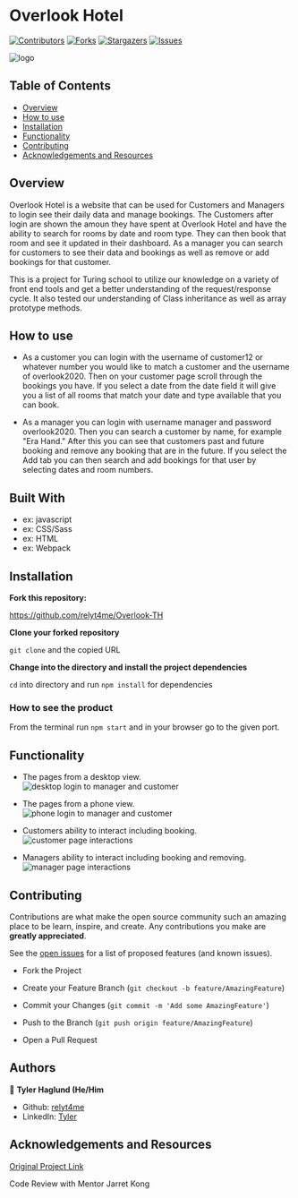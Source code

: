 # Overlook Hotel

[![Contributors][contributors-shield]][contributors-url]
[![Forks][forks-shield]][forks-url]
[![Stargazers][stars-shield]][stars-url]
[![Issues][issues-shield]][issues-url]

 
![logo](https://user-images.githubusercontent.com/62810019/89347441-03633e80-d668-11ea-9c58-10659a94a768.png)

## Table of Contents

- [Overview](#overview)
- [How to use](#how-to-use)
- [Installation](#installation)
- [Functionality](#functionality)
- [Contributing](#contributing)
- [Acknowledgements and Resources](#acknowledgements-and-resources)

<!-- Breif Description -->

## Overview

Overlook Hotel is a website that can be used for Customers and Managers to login see their daily data and manage bookings. The Customers after login are shown the amoun they have spent at Overlook Hotel and have the ability to search for rooms by date and room type. They can then book that room and see it updated in their dashboard. As a manager you can search for customers to see their data and bookings as well as remove or add bookings for that customer.

This is a project for Turing school to utilize our knowledge on a variety of front end tools and get a better understanding of the request/response cycle. It also tested our understanding of Class inheritance as well as array prototype methods.

## How to use

  * As a customer you can login with the username of customer12 or whatever number you would like to match a customer and the username of overlook2020. Then on your customer page scroll through the bookings you have. If you select a date from the date field it will give you a list of all rooms that match your date and type available that you can book.   
  
  
  *  As a manager you can login with username manager and password overlook2020. Then you can search a customer by name, for example "Era Hand." After this you can see that customers past and future booking and remove any booking that are in the future. If you select the Add tab you can then search and add bookings for that user by selecting dates and room numbers.

## Built With

- ex: javascript
- ex: CSS/Sass
- ex: HTML
- ex: Webpack

## Installation

**Fork this repository:**

https://github.com/relyt4me/Overlook-TH

**Clone your forked repository**

`git clone` and the copied URL

**Change into the directory and install the project dependencies**

`cd` into directory and run `npm install` for dependencies

### How to see the product

From the terminal run `npm start` and in your browser go to the given port.

## Functionality

* The pages from a desktop view.  
![desktop login to manager and customer](documents/login-desktop.gif)

* The pages from a phone view.   
![phone login to manager and customer](documents/login-phone.gif)

* Customers ability to interact including booking.  
![customer page interactions](documents/guest-books.gif)

* Managers ability to interact including booking and removing.   
![manager page interactions](documents/manager-books.gif)


<!-- CONTRIBUTING -->

## Contributing

Contributions are what make the open source community such an amazing place to be learn, inspire, and create. Any contributions you make are **greatly appreciated**.  
   
See the [open issues](https://github.com/relyt4me/Overlook-TH/issues) for a list of proposed features (and known issues).

- Fork the Project

- Create your Feature Branch (`git checkout -b feature/AmazingFeature`)

- Commit your Changes (`git commit -m 'Add some AmazingFeature'`)

- Push to the Branch (`git push origin feature/AmazingFeature`)

- Open a Pull Request

## Authors

👤 **Tyler Haglund (He/Him**
- Github: [relyt4me](https://github.com/relyt4me)
- LinkedIn: [Tyler](www.linkedin.com/in/tyler-he-him-haglund-043b511aa)


## Acknowledgements and Resources

[Original Project Link](https://frontend.turing.io/projects/overlook.html)

Code Review with Mentor Jarret Kong

<!-- MARKDOWN LINKS & IMAGES -->

[contributors-shield]: https://img.shields.io/github/contributors/relyt4me/Overlook-TH.svg?style=flat-square
[contributors-url]: https://github.com/relyt4me/Overlook-TH/graphs/contributors
[forks-shield]: https://img.shields.io/github/forks/relyt4me/Overlook-TH.svg?style=flat-square
[forks-url]: https://github.com/relyt4me/Overlook-TH/network/members
[stars-shield]: https://img.shields.io/github/stars/relyt4me/Overlook-TH.svg?style=flat-square
[stars-url]: https://github.com/relyt4me/Overlook-TH/stargazers
[issues-shield]: https://img.shields.io/github/issues/relyt4me/Overlook-TH.svg?style=flat-square
[issues-url]: https://github.com/relyt4me/Overlook-TH/issues

